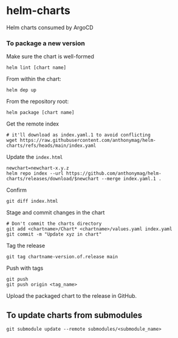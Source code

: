 # helm-charts
Helm charts consumed by ArgoCD

### To package a new version

Make sure the chart is well-formed

```
helm lint [chart name]
```

From within the chart:

```
helm dep up
```

From the repository root:

```
helm package [chart name]
```

Get the remote index

```
# it'll download as index.yaml.1 to avoid conflicting
wget https://raw.githubusercontent.com/anthonymag/helm-charts/refs/heads/main/index.yaml
```

Update the `index.html`

```
newchart=newchart-x.y.z
helm repo index --url https://github.com/anthonymag/helm-charts/releases/download/$newchart --merge index.yaml.1 .
```

Confirm

```
git diff index.html
```

Stage and commit changes in the chart

```
# Don't commit the charts directory
git add <chartname>/Chart* <chartname>/values.yaml index.yaml
git commit -m "Update xyz in chart"
```

Tag the release
```
git tag chartname-version.of.release main
```

Push with tags
```
git push
git push origin <tag_name>
```

Upload the packaged chart to the release in GitHub.

## To update charts from submodules

```
git submodule update --remote submodules/<submodule_name>
```
